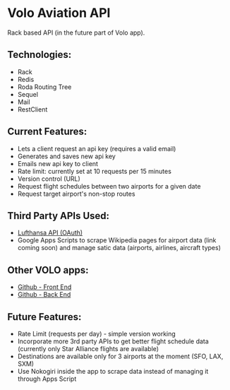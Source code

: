 # Volo Aviation API
Rack based API (in the future part of Volo app).  

## Technologies:
- Rack
- Redis
- Roda Routing Tree
- Sequel
- Mail
- RestClient

## Current Features:
- Lets a client request an api key (requires a valid email)
- Generates and saves new api key  
- Emails new api key to client
- Rate limit: currently set at 10 requests per 15 minutes
- Version control (URL)
- Request flight schedules between two airports for a given date
- Request target airport's non-stop routes

## Third Party APIs Used:
- [Lufthansa API (OAuth)](https://developer.lufthansa.com)
- Google Apps Scripts to scrape Wikipedia pages for airport data (link coming soon) and manage satic data (airports, airlines, aircraft types)

## Other VOLO apps:

- [Github - Front End](https://github.com/levatech007/volo-react-app)
- [Github - Back End](https://github.com/levatech007/volo_rails_api)

## Future Features:

- Rate Limit (requests per day) - simple version working
- Incorporate more 3rd party APIs to get better flight schedule data (currently only Star Alliance flights are available)
- Destinations are available only for 3 airports at the moment (SFO, LAX, SXM)
- Use Nokogiri inside the app to scrape data instead of managing it through Apps Script
